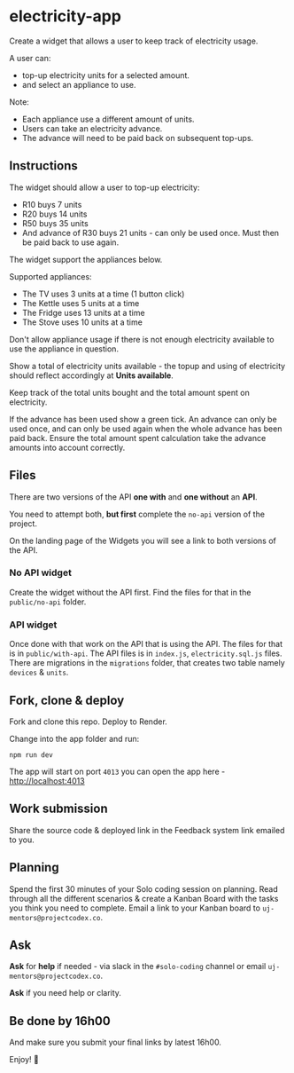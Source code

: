 # electricity-app

Create a widget that allows a user to keep track of electricity usage.

A user can:

* top-up electricity units for a selected amount. 
* and select an appliance to use. 

Note:

* Each appliance use a different amount of units. 
* Users can take an electricity advance. 
* The advance will need to be paid back on subsequent top-ups.

## Instructions

The widget should allow a user to top-up electricity:

* R10 buys 7 units
* R20 buys 14 units
* R50 buys 35 units
* And advance of R30 buys 21 units - can only be used once. Must then be paid back to use again.
    
The widget support the appliances below.

Supported appliances:

* The TV uses 3 units at a time (1 button click)
* The Kettle uses 5 units at a time
* The Fridge uses  13 units at a time
* The Stove uses 10 units at a time

Don't allow appliance usage if there is not enough electricity available to use the appliance in question.

Show a total of electricity units available - the topup and using of electricity should reflect accordingly at **Units available**. 

Keep track of the total units bought and the total amount spent on electricity.

If the advance has been used show a green tick. An advance can only be used once, and can only be used again when the whole advance has been paid back. Ensure the total amount spent calculation take the advance amounts into account correctly.

## Files 

There are two versions of the API **one with** and **one without** an **API**.

You need to attempt both, **but first** complete the `no-api` version of the project.

On the landing page of the Widgets you will see a link to both versions of the API.

### No API widget

Create the widget without the API first. Find the files for that in the `public/no-api` folder.

### API widget

Once done with that work on the API that is using the API. The files for that is in `public/with-api`. The API files is in `index.js`, `electricity.sql.js` files. There are migrations in the `migrations` folder, that creates two table namely `devices` & `units`.

## Fork, clone & deploy

Fork and clone this repo.
Deploy to Render.

Change into the app folder and run:

```
npm run dev
```

The app will start on port `4013` you can open the app here - [http://localhost:4013](http://localhost:4013)

## Work submission 

Share the source code & deployed link in the Feedback system link emailed to you.

## Planning

Spend the first 30 minutes of your Solo coding session on planning. Read through all the different scenarios & create a Kanban Board with the tasks you think you need to complete. Email a link to your Kanban board to `uj-mentors@projectcodex.co`. 

## Ask

**Ask** for **help** if needed - via slack in the `#solo-coding` channel or email `uj-mentors@projectcodex.co`.

**Ask** if you need help or clarity. 

## Be done by 16h00

And make sure you submit your final links by latest 16h00.

Enjoy! :tada:
